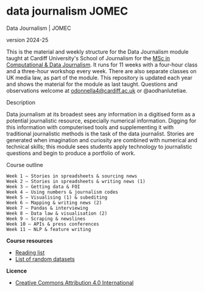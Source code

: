 # data journalism JOMEC

Data Journalism | JOMEC

version 2024-25

This is the material and weekly structure for the Data Journalism module taught at Cardiff University's School of Journalism for the [MSc in Computational & Data Journalism](https://www.cardiff.ac.uk/study/postgraduate/taught/courses/course/computational-and-data-journalism-msc). It runs for 11 weeks with a four-hour class and a three-hour workshop every week. There are also separate classes on UK media law, as part of the module. This repository is updated each year and shows the material for the module as last taught. Questions and observations welcome at odonnella4@cardiff.ac.uk or @aodhanlutetiae.

Description

Data journalism at its broadest sees any information in a digitised form as a potential journalistic resource, especially numerical information. Digging for this information with computerised tools and supplementing it with traditional journalistic methods is the task of the data journalist. Stories are generated when imagination and curiosity are combined with numerical and technical skills; this module sees students apply technology to journalistic questions and begin to produce a portfolio of work.

Course outline

    Week 1 — Stories in spreadsheets & sourcing news
    Week 2 — Stories in spreadsheets & writing news (1)
    Week 3 — Getting data & FOI
    Week 4 — Using numbers & journalism codes
    Week 5 — Visualising (1) & subediting
    Week 6 — Mapping & writing news (2)
    Week 7 — Pandas & interviewing
    Week 8 — Data law & visualisation (2)
    Week 9 — Scraping & newslines
    Week 10 — APIs & press conferences
    Week 11 — NLP & feature writing

**Course resources**

- [Reading list](https://data-journalism-reading.readthedocs.io/en/latest/index.html)
- [List of random datasets](https://aodhanlutetiae.github.io/j_book/intro.html)

**Licence**

- [Creative Commons Attribution 4.0 International](https://github.com/aodhanlutetiae/dj2020/blob/master/LICENSE)
